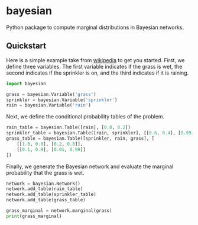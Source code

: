 # bayesian
Python package to compute marginal distributions in Bayesian networks.

## Quickstart

Here is a simple example take from [wikipedia](https://en.wikipedia.org/wiki/Bayesian_network) to get you started.
First, we define three variables. The first variable indicates if the grass is wet, the second indicates if the sprinkler is on, and the third indicates if it is raining.

```python
import bayesian

grass = bayesian.Variable('grass')
sprinkler = bayesian.Variable('sprinkler')
rain = bayesian.Variable('rain')
```

Next, we define the conditional probability tables of the problem.

```python
rain_table = bayesian.Table([rain], [0.8, 0.2])
sprinkler_table = bayesian.Table([rain, sprinkler], [[0.6, 0.4], [0.99, 0.01]])
grass_table = bayesian.Table([sprinkler, rain, grass], [
    [[1.0, 0.0], [0.2, 0.8]],
    [[0.1, 0.9], [0.01, 0.99]]
])
```

Finally, we generate the Bayesian network and evaluate the marginal probability that the grass is wet.

```python
network = bayesian.Network()
network.add_table(rain_table)
network.add_table(sprinkler_table)
network.add_table(grass_table)

grass_marginal = network.marginal(grass)
print(grass_marginal)
```




